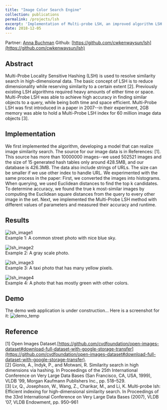 ```yaml
---
title: "Image Color Search Engine"
collection: publications
permalink: /projects/lsh
excerpt: 'Implementation of Multi-probe LSH, an improved algorithm LSH for high-dimensional as an approach to Nearest Neighbor Problem.'
date: 2018-12-05
---
```


Partner: [Anna Buchman](https://github.com/abuchman14)
Github: [https://github.com/cwkenwaysun/lsh](https://github.com/cwkenwaysun/lsh)

## Abstract
Multi-Probe Locality Sensitive Hashing (LSH) is used to resolve similarity search in high-dimensional data. The basic concept of LSH is to reduce dimensionality while reserving similarity to a certain extent [2]. Previously existing LSH algorithms required heavy amounts of either time or space.  Multi-Probe LSH was able to achieve high accuracy in finding similar objects to a query, while being both time and space efficient. Multi-Probe LSH was first introduced in a paper in 2007--in their experiment, 2GB memory was able to hold a Multi-Probe LSH index for 60 million image data objects [3].

## Implementation
We first implemented the algorithm, developing a model that can realize image similarity search. The source for our image data is in References: [1]. This source has more than 10000000 images--we used 502521 images and the size of 15 generated hash tables only around 428.5MB, and our database is 426.3MB. The data also include strings of URLs. The size can be smaller if we use other index to handle URL. We experimented with the same process in the paper: First, we converted the images into histograms. When querying, we used  Euclidean distances to find the top k candidates. To determine accuracy, we found the true k most-similar images by computing the Euclidean square distances from the query to every other image in the set. Next, we implemented the Multi-Probe LSH method with different values of parameters and measured their accuracy and runtime.

## Results
![lsh_image1](https://chien-wei.github.io/files/lsh/i1.png)  
Example 1: A common street photo with nice blue sky.

![lsh_image2](https://chien-wei.github.io/files/lsh/i2.png)  
Example 2: A gray scale photo.

![lsh_image3](https://chien-wei.github.io/files/lsh/i3.png)  
Example 3: A taxi photo that has many yellow pixels.

![lsh_image4](https://chien-wei.github.io/files/lsh/i4.png)  
Example 4: A photo that has mostly green with other colors.

## Demo
The demo web application is under construction... Here is a screenshot for it:
![demo_temp](https://chien-wei.github.io/files/lsh/temp.png)  


## Reference
[1] Open Images Dataset.[https://github.com/cvdfoundation/open-images-dataset#download-full-dataset-with-google-storage-transfer](https://github.com/cvdfoundation/open-images-dataset#download-full-dataset-with-google-storage-transfer).  
[2] Gionis, A., Indyk, P., and Motwani, R. Similarity search in high dimensions via hashing. In Proceedings of the 25th International Conference on Very Large Data Bases (San Francisco, CA, USA, 1999), VLDB ’99, Morgan Kaufmann Publishers Inc., pp. 518–529.  
[3] Lv, Q., Josephson, W., Wang, Z., Charikar, M., and Li, K. Multi-probe lsh: Efficient indexing for high-dimensional similarity search. In Proceedings of the 33rd International Conference on Very Large Data Bases (2007), VLDB ’07, VLDB Endowment, pp. 950–961
